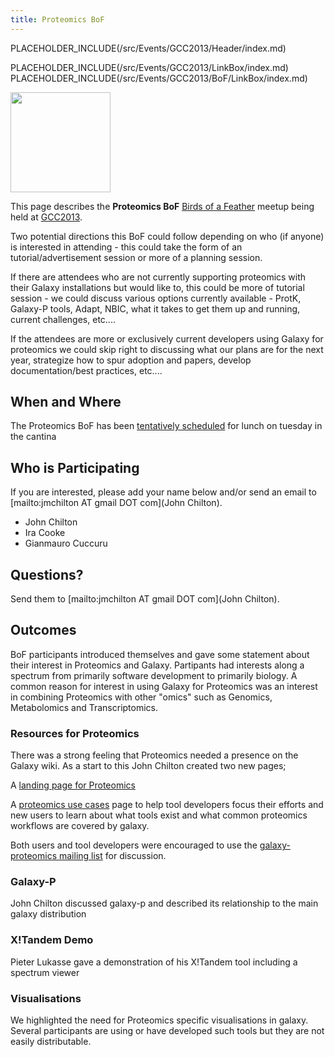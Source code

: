 ```yaml
---
title: Proteomics BoF
---
```

PLACEHOLDER_INCLUDE(/src/Events/GCC2013/Header/index.md)



PLACEHOLDER_INCLUDE(/src/Events/GCC2013/LinkBox/index.md)
PLACEHOLDER_INCLUDE(/src/Events/GCC2013/BoF/LinkBox/index.md)

<div class='left'><a href='/src/Events/GCC2013/BoF/index.md'><img src="/src/Images/Logos/GCC2013BoFLogo.png" alt="" width="160" /></a></div>

This page describes the **Proteomics BoF** [Birds of a Feather](/src/Events/GCC2013/BoF/index.md) meetup being held at [GCC2013](/src/Events/GCC2013/index.md).

Two potential directions this BoF could follow depending on who (if anyone) is interested in attending - this could take the form of an tutorial/advertisement session or more of a planning session.

If there are attendees who are not currently supporting proteomics with their Galaxy installations but would like to, this could be more of tutorial session - we could discuss various options currently available - ProtK, Galaxy-P tools, Adapt, NBIC, what it takes to get them up and running, current challenges, etc....

If the attendees are more or exclusively current developers using Galaxy for proteomics we could skip right to discussing what our plans are for the next year, strategize how to spur adoption and papers, develop documentation/best practices, etc.... 

## When and Where

The Proteomics BoF has been  [tentatively scheduled](/src/Events/GCC2013/BoF/index.md#bof-schedule) for lunch on tuesday in the cantina

## Who is Participating

If you are interested, please add your name below and/or send an email to [mailto:jmchilton AT gmail DOT com](John Chilton).

* John Chilton
* Ira Cooke
* Gianmauro Cuccuru

## Questions?

Send them to [mailto:jmchilton AT gmail DOT com](John Chilton).

## Outcomes

BoF participants introduced themselves and gave some statement about their interest in Proteomics and Galaxy.  Partipants had interests along a spectrum from primarily software development to primarily biology. A common reason for interest in using Galaxy for Proteomics was an interest in combining Proteomics with other "omics" such as Genomics, Metabolomics and Transcriptomics.  

### Resources for Proteomics

There was a strong feeling that Proteomics needed a presence on the Galaxy wiki. As a start to this John Chilton created two new pages;
	
A [landing page for Proteomics](/src/Proteomics/index.md)
 
A [ proteomics use cases](/src/Proteomics/UseCases/index.md) page to help tool developers focus their efforts and new users to learn about what tools exist and what common proteomics workflows are covered by galaxy.

Both users and tool developers were encouraged to use the [galaxy-proteomics mailing list](http://proteomics.list.galaxyproject.org/) for discussion.

### Galaxy-P

John Chilton discussed galaxy-p and described its relationship to the main galaxy distribution

### X!Tandem Demo

Pieter Lukasse gave a demonstration of his X!Tandem tool including a spectrum viewer

### Visualisations

We highlighted the need for Proteomics specific visualisations in galaxy. Several participants are using or have developed such tools but they are not easily distributable.
